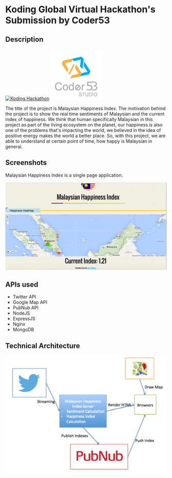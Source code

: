 # Koding Global Virtual Hackathon's Submission by Coder53

## Description

[![Koding Hackathon](/images/badge.png?raw=true "Koding Hackathon")](https://koding.com/Hackathon)
[![Coder53](/images/logo.png?raw=true "Coder53")](http://www.coder53.com)

The title of the project is Malaysian Happiness Index. The motivation behind the project is to show the real time sentiments of Malaysian and the current index of happiness. We think that human specifically Malaysian in this project as part of the living ecosystem on the planet, our happiness is also one of the problems that's impacting the world, we believed in the idea of positive energy makes the world a better place. So, with this project, we are able to understand at certain point of time, how happy is Malaysian in general. 


## Screenshots

Malaysian Happiness Index is a single page application.

[![MalaysianHappinessIndex](/images/ProjectScreenShot.png?raw=true "MalaysianHappinessIndex")](http://ukkk8a245c36.kinmengchan.koding.io:3000/)

## APIs used

- Twitter API
- Google Map API
- PubNub API
- NodeJS
- ExpressJS
- Nginx
- MongoDB

## Technical Architecture

[![MalaysianHappinessIndexArchitecture](/images/Technical.png?raw=true "MalaysianHappinessIndexArchitecture")](http://ukkk8a245c36.kinmengchan.koding.io:3000/)
